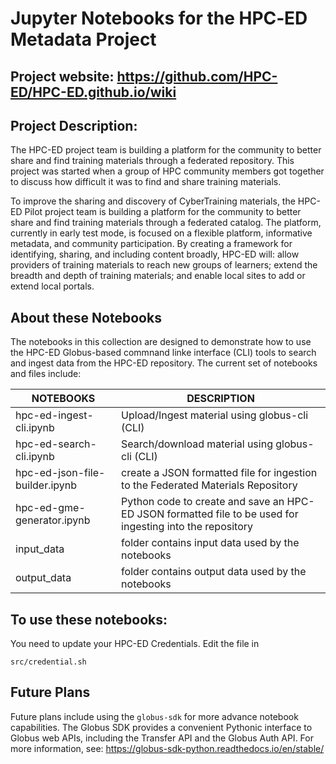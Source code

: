 # Jupyter Notebooks for the  HPC‐ED Metadata Project 

## Project website: https://github.com/HPC-ED/HPC-ED.github.io/wiki

## Project Description:
The HPC-ED  project team is building a platform for the community to better share and find training materials through a federated repository. This project was started when a group of HPC community members got together to discuss how difficult it was to find and share training materials.

To improve the sharing and discovery of CyberTraining materials, the HPC-ED Pilot project team is building a platform for the community to better share and find training materials through a federated catalog. The platform, currently in early test mode, is focused on a flexible platform, informative metadata, and community participation. By creating a framework for identifying, sharing, and including content broadly, HPC-ED will: allow providers of training materials to reach new groups of learners; extend the breadth and depth of training materials; and enable local sites to add or extend local portals.

## About these Notebooks
The notebooks in this collection are designed to demonstrate how to use the HPC-ED Globus-based commnand linke interface (CLI) tools to search and ingest data from the HPC-ED repository. The current set of notebooks and files include:

| **NOTEBOOKS** | **DESCRIPTION** |
| --------------| --------------| 
| hpc-ed-ingest-cli.ipynb | Upload/Ingest material using globus-cli (CLI) |
| hpc-ed-search-cli.ipynb | Search/download material using globus-cli (CLI) |
| hpc-ed-json-file-builder.ipynb | create a JSON formatted file for ingestion to the Federated Materials Repository |
| hpc-ed-gme-generator.ipynb | Python code to create and save an HPC-ED JSON formatted file to be used for ingesting into the repository |
| input_data | folder contains input data used by the notebooks |
| output_data | folder contains output data used by the notebooks |

## To use these notebooks:
You need to update your HPC-ED Credentials. Edit the file in 
```
src/credential.sh
```

 ## Future Plans
Future plans include using the ```globus-sdk``` for more advance notebook capabilities. The Globus SDK provides a convenient Pythonic interface to Globus web APIs, including the Transfer API and the Globus Auth API. For more information, see:  https://globus-sdk-python.readthedocs.io/en/stable/
